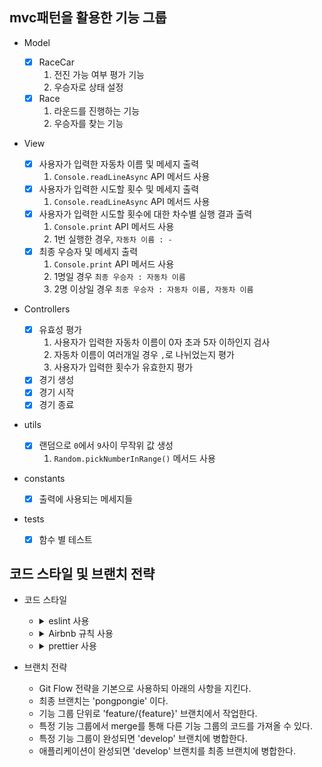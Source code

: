 ## mvc패턴을 활용한 기능 그룹

- Model

  - [x] RaceCar
    1. 전진 가능 여부 평가 기능
    2. 우승자로 상태 설정
  - [x] Race
    1. 라운드를 진행하는 기능
    2. 우승자를 찾는 기능

- View

  - [x] 사용자가 입력한 자동차 이름 및 메세지 출력
    1. `Console.readLineAsync` API 메서드 사용
  - [x] 사용자가 입력한 시도할 횟수 및 메세지 출력
    1. `Console.readLineAsync` API 메서드 사용
  - [x] 사용자가 입력한 시도할 횟수에 대한 차수별 실행 결과 출력
    1. `Console.print` API 메서드 사용
    2. 1번 실행한 경우, `자동차 이름 : - `
  - [x] 최종 우승자 및 메세지 출력
    1. `Console.print` API 메서드 사용
    2. 1명일 경우 `최종 우승자 : 자동차 이름`
    3. 2명 이상일 경우 `최종 우승자 : 자동차 이름, 자동차 이름`

- Controllers

  - [x] 유효성 평가
    1. 사용자가 입력한 자동차 이름이 0자 초과 5자 이하인지 검사
    2. 자동차 이름이 여러개일 경우 `,`로 나뉘었는지 평가
    3. 사용자가 입력한 횟수가 유효한지 평가
  - [x] 경기 생성
  - [x] 경기 시작
  - [x] 경기 종료

- utils

  - [x] 랜덤으로 `0`에서 `9`사이 무작위 값 생성
    1. `Random.pickNumberInRange()` 메서드 사용

- constants

  - [x] 출력에 사용되는 메세지들

- tests
  - [x] 함수 별 테스트

## 코드 스타일 및 브랜치 전략

- 코드 스타일

  - <details>
        <summary>eslint 사용</summary>

        `npm init @eslint/config`로 eslint 설치

        .eslintrc.json 파일에서 Airbnb 스타일로 코드를 정의한다.

    </details>

  - <details>
        <summary>Airbnb 규칙 사용</summary>

        `npm i -D prettier eslint-config-prettier` 명령으로 prettier과 설정이 겹치지 않게 extension을 설치한다.

        .eslintrc.json의 `extends: ['airbnb-base', 'prettier']` 를 추가한다.

    </details>

  - <details>
        <summary>prettier 사용</summary>

        `npm i -D prettier eslint-config-prettier` 로 prettier를 설치한다.

        .prettierrc.json 파일을 생성한 후 prettier 규칙을 추가한다.

    </details>

- 브랜치 전략
  - Git Flow 전략을 기본으로 사용하되 아래의 사항을 지킨다.
  - 최종 브랜치는 'pongpongie' 이다.
  - 기능 그룹 단위로 'feature/{feature}' 브랜치에서 작업한다.
  - 특정 기능 그룹에서 merge를 통해 다른 기능 그룹의 코드를 가져올 수 있다.
  - 특정 기능 그룹이 완성되면 'develop' 브랜치에 병합한다.
  - 애플리케이션이 완성되면 'develop' 브랜치를 최종 브랜치에 병합한다.
